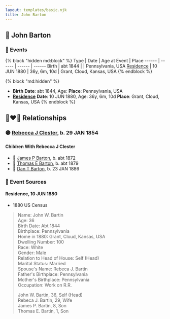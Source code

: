 ```yaml
---
layout: templates/basic.njk
title: John Barton
---
```

## 🔵 John Barton

### 📆 Events

{% block "hidden md:block" %}
Type | Date | Age at Event | Place
------ | ------ | ------ | ------
Birth | abt 1844 |  | Pennsylvania, USA
[Residence](#event-event-0) | 10 JUN 1880 | 36y, 6m, 10d | Grant, Cloud, Kansas, USA
{% endblock %}

{% block "md:hidden" %}
- **Birth**
**Date**: abt 1844, Age:
**Place**: Pennsylvania, USA
- **[Residence](#event-event-0)**
**Date**: 10 JUN 1880, Age: 36y, 6m, 10d
**Place**: Grant, Cloud, Kansas, USA
{% endblock %}

## 👩‍❤️‍👨 Relationships

### 🟣 [Rebecca J Clester](/people/8/81769008), b. 29 JAN 1854

#### Children With Rebecca J Clester
* 🔵 [James P Barton](/people/6/63115555), b. abt 1872
* 🔵 [Thomas E Barton](/people/1/19666544), b. abt 1879
* 🔵 [Dan T Barton](/people/9/95106328), b. 23 JAN 1886
### 📰 Event Sources

#### <a id="event-event-0"></a> Residence, 10 JUN 1880
* 1880 US Census
>   
  > Name: John W. Bartin  
  > Age: 36  
  > Birth Date: Abt 1844  
  > Birthplace: Pennsylvania  
  > Home in 1880: Grant, Cloud, Kansas, USA  
  > Dwelling Number: 100  
  > Race: White  
  > Gender: Male  
  > Relation to Head of House: Self (Head)  
  > Marital Status: Married  
  > Spouse's Name: Rebeca J. Bartin  
  > Father's Birthplace: Pennsylvania  
  > Mother's Birthplace: Pennsylvania  
  > Occupation: Work on R.R.  
  >   
  > John W. Bartin, 36, Self (Head)  
  > Rebeca J. Bartin, 29, Wife  
  > James P. Bartin, 8, Son  
  > Thomas E. Bartin, 1, Son
